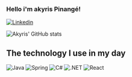 ### Hello i'm akyris Pinangé!

[![Linkedin](https://img.shields.io/badge/LinkedIn-0077B5?style=for-the-badge&logo=linkedin&logoColor=white)](https://www.linkedin.com/in/akyris-pinange/)

![Akyris' GitHub stats](https://github-readme-stats.vercel.app/api?username=AkyrisPinange&show_icons=true&theme=radical)

## The technology I use in my day
<div style="display: inline_block"> 
<img aling="center" alt="Java" src="https://img.shields.io/badge/Java-ED8B00?style=for-the-badge&logo=openjdk&logoColor=black"/>
<img aling="center" alt="Spring" src="https://img.shields.io/badge/Spring-6DB33F?style=for-the-badge&logo=spring&logoColor=white"/>
<img aling="center" alt="C#" src="https://img.shields.io/badge/C%23-239120?style=for-the-badge&logo=c-sharp&logoColor=white"/>
<img aling="center" alt=".NET" src="https://img.shields.io/badge/.NET-5C2D91?style=for-the-badge&logo=.net&logoColor=white"/>
<img aling="center" alt="React" src="https://img.shields.io/badge/React-20232A?style=for-the-badge&logo=react&logoColor=61DAFB"/>
</div>
